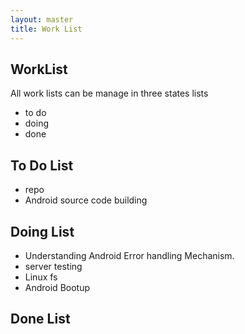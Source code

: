 ```yaml
---
layout: master
title: Work List
---
```


## WorkList

All work lists can be manage in three states lists 

- to do
- doing
- done

## To Do List

* repo
* Android source code building

## Doing List

* Understanding Android Error handling Mechanism. 
* server testing 
* Linux fs
* Android Bootup

## Done List


